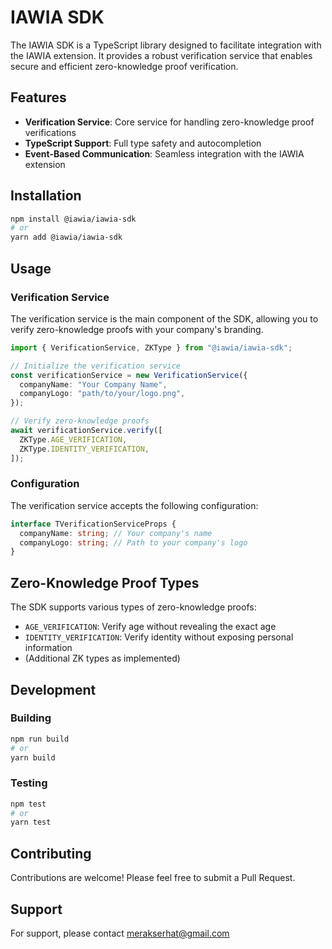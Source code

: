# IAWIA SDK

The IAWIA SDK is a TypeScript library designed to facilitate integration with the IAWIA extension. It provides a robust verification service that enables secure and efficient zero-knowledge proof verification.

## Features

- **Verification Service**: Core service for handling zero-knowledge proof verifications
- **TypeScript Support**: Full type safety and autocompletion
- **Event-Based Communication**: Seamless integration with the IAWIA extension

## Installation

```bash
npm install @iawia/iawia-sdk
# or
yarn add @iawia/iawia-sdk
```

## Usage

### Verification Service

The verification service is the main component of the SDK, allowing you to verify zero-knowledge proofs with your company's branding.

```typescript
import { VerificationService, ZKType } from "@iawia/iawia-sdk";

// Initialize the verification service
const verificationService = new VerificationService({
  companyName: "Your Company Name",
  companyLogo: "path/to/your/logo.png",
});

// Verify zero-knowledge proofs
await verificationService.verify([
  ZKType.AGE_VERIFICATION,
  ZKType.IDENTITY_VERIFICATION,
]);
```

### Configuration

The verification service accepts the following configuration:

```typescript
interface TVerificationServiceProps {
  companyName: string; // Your company's name
  companyLogo: string; // Path to your company's logo
}
```

## Zero-Knowledge Proof Types

The SDK supports various types of zero-knowledge proofs:

- `AGE_VERIFICATION`: Verify age without revealing the exact age
- `IDENTITY_VERIFICATION`: Verify identity without exposing personal information
- (Additional ZK types as implemented)

## Development

### Building

```bash
npm run build
# or
yarn build
```

### Testing

```bash
npm test
# or
yarn test
```

## Contributing

Contributions are welcome! Please feel free to submit a Pull Request.

## Support

For support, please contact merakserhat@gmail.com
